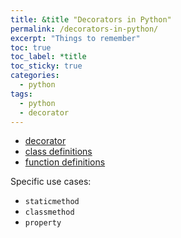 ```yaml
---
title: &title "Decorators in Python"
permalink: /decorators-in-python/
excerpt: "Things to remember"
toc: true
toc_label: *title
toc_sticky: true
categories:
  - python
tags:
  - python
  - decorator
---
```


  * [decorator](https://docs.python.org/3/glossary.html#term-decorator)
  * [class definitions](https://docs.python.org/3/reference/compound_stmts.html#class)
  * [function definitions](https://docs.python.org/3/reference/compound_stmts.html#function)

Specific use cases:

  * `staticmethod`
  * `classmethod`
  * `property`
